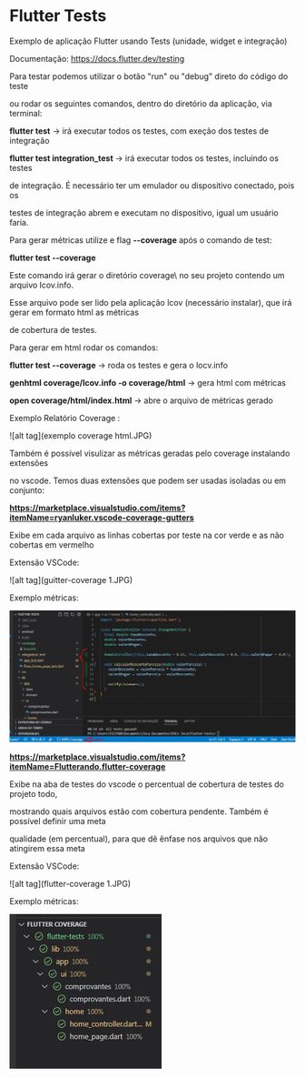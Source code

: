 # Flutter Tests

Exemplo de aplicação Flutter usando Tests (unidade, widget e integração)

Documentação: https://docs.flutter.dev/testing

Para testar podemos utilizar o botão "run" ou "debug" direto do código do teste

ou rodar os seguintes comandos, dentro do diretório da aplicação, via terminal:

**flutter test** -> irá executar todos os testes, com exeção dos testes de integração

**flutter test integration_test** -> irá executar todos os testes, incluindo os testes

de integração. É necessário ter um emulador ou dispositivo conectado, pois os

testes de integração abrem e executam no dispositivo, igual um usuário faria.

Para gerar métricas utilize e flag **--coverage** após o comando de test:

**flutter test --coverage**

Este comando irá gerar o diretório coverage\ no seu projeto contendo um arquivo lcov.info.

Esse arquivo pode ser lido pela aplicação lcov (necessário instalar), que irá gerar em formato html as métricas

de cobertura de testes.

Para gerar em html rodar os comandos:

**flutter test --coverage** -> roda os testes e gera o locv.info

**genhtml coverage/lcov.info -o coverage/html** -> gera html com métricas

**open coverage/html/index.html** -> abre o arquivo de métricas gerado

Exemplo Relatório Coverage :

![alt tag](exemplo coverage html.JPG)


Também é possível visulizar as métricas geradas pelo coverage instalando extensões 

no vscode. Temos duas extensões que podem ser usadas isoladas ou em conjunto:

**https://marketplace.visualstudio.com/items?itemName=ryanluker.vscode-coverage-gutters**

Exibe em cada arquivo as linhas cobertas por teste na cor verde e as não cobertas em vermelho

Extensão VSCode:

![alt tag](guitter-coverage 1.JPG)

Exemplo métricas:

![alt tag](guitter-coverage.JPG)



**https://marketplace.visualstudio.com/items?itemName=Flutterando.flutter-coverage**

Exibe na aba de testes do vscode o percentual de cobertura de testes do projeto todo,

mostrando quais arquivos estão com cobertura pendente. Também é possível definir uma meta 

qualidade (em percentual), para que dê ênfase nos arquivos que não atingirem essa meta

Extensão VSCode:

![alt tag](flutter-coverage 1.JPG)

Exemplo métricas:

![alt tag](flutter-coverage.JPG)


